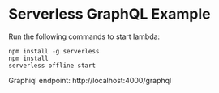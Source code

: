 # Serverless GraphQL Example

Run the following commands to start lambda:
```
npm install -g serverless
npm install
serverless offline start
```
Graphiql endpoint: http://localhost:4000/graphql